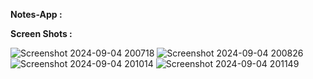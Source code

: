 **Notes-App :**

**Screen Shots :**

![Screenshot 2024-09-04 200718](https://github.com/user-attachments/assets/199632c8-f095-4543-8415-56e0a8886955)
![Screenshot 2024-09-04 200826](https://github.com/user-attachments/assets/2b031c84-cf36-49eb-9121-cf46a55dcf17)
![Screenshot 2024-09-04 201014](https://github.com/user-attachments/assets/342dc915-6654-4cdd-ad49-f0a778f0618f)
![Screenshot 2024-09-04 201149](https://github.com/user-attachments/assets/0f4bb60a-6219-4feb-bfca-814f5b89a304)
